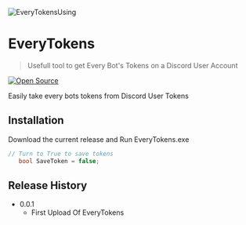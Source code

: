 ![EveryTokensUsing](https://cdn.discordapp.com/attachments/712405252174905428/741652356193714206/unknown.png)
# EveryTokens
> Usefull tool to get Every Bot's Tokens on a Discord User Account

[![Open Source](https://badges.frapsoft.com/os/v1/open-source.svg?v=103)](https://opensource.org/)


Easily take every bots tokens from Discord User Tokens

## Installation

Download the current release and Run EveryTokens.exe

````cs
// Turn to True to save tokens
   bool SaveToken = false;
````




## Release History

* 0.0.1
    * First Upload Of EveryTokens






